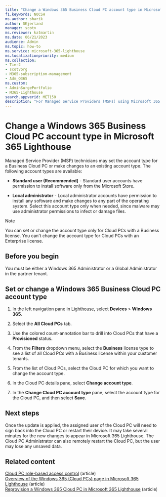 ```yaml
---
title: "Change a Windows 365 Business Cloud PC account type in Microsoft 365 Lighthouse"
f1.keywords: NOCSH
ms.author: sharik
author: SKjerland
manager: scotv
ms.reviewer: katmartin
ms.date: 06/21/2023
audience: Admin
ms.topic: how-to
ms.service: microsoft-365-lighthouse
ms.localizationpriority: medium
ms.collection:
- Tier2
- scotvorg
- M365-subscription-management
- Adm_O365
ms.custom:
- AdminSurgePortfolio
- M365-Lighthouse                         
search.appverid: MET150
description: "For Managed Service Providers (MSPs) using Microsoft 365 Lighthouse, learn how to set or change a Windows 365 Business Cloud PC account type."
---
```


# Change a Windows 365 Business Cloud PC account type in Microsoft 365 Lighthouse

Managed Service Provider (MSP) technicians may set the account type for a Business Cloud PC or make changes to an existing account type. The following account types are available:

- **Standard user (Recommended)** - Standard user accounts have permission to install software only from the Microsoft Store.

- **Local administrator** - Local administrator accounts have permission to install any software and make changes to any part of the operating system. Select this account type only when needed, since malware may use administrator permissions to infect or damage files.

> [!NOTE]
> You can set or change the account type only for Cloud PCs with a Business license. You can't change the account type for Cloud PCs with an Enterprise license.

## Before you begin 

You must be either a Windows 365 Administrator or a Global Administrator in the partner tenant.

## Set or change a Windows 365 Business Cloud PC account type

1.  In the left navigation pane in <a href="https://go.microsoft.com/fwlink/p/?linkid=2168110" target="_blank">Lighthouse</a>, select **Devices** > **Windows 365**.

2.  Select the **All Cloud PCs** tab.

3.  Use the colored count-annotation bar to drill into Cloud PCs that have a **Provisioned** status.

4.  From the **Filters** dropdown menu, select the **Business** license type to see a list of all Cloud PCs with a Business license within your customer tenants.

5.  From the list of Cloud PCs, select the Cloud PC for which you want to change the account type.

6.  In the Cloud PC details pane, select **Change account type**.

7.  In the **Change Cloud PC account type** pane, select the account type for the Cloud PC, and then select **Save**.

## Next steps

Once the update is applied, the assigned user of the Cloud PC will need to sign back into the Cloud PC or restart their device. It may take several minutes for the new changes to appear in Microsoft 365 Lighthouse. The Cloud PC Administrator can also remotely restart the Cloud PC, but the user may lose any unsaved data.

## Related content

[Cloud PC role-based access control](/windows-365/enterprise/role-based-access) (article)\
[Overview of the Windows 365 (Cloud PCs) page in Microsoft 365 Lighthouse](m365-lighthouse-win365-page-overview.md) (article)\
[Reprovision a Windows 365 Cloud PC in Microsoft 365 Lighthouse](m365-lighthouse-reprovision-cloudpc.md) (article)
